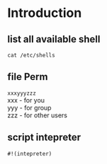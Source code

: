 # Introduction

## list all available shell
`cat /etc/shells`

## file Perm
`xxxyyyzzz`  
xxx - for you  
yyy - for group  
zzz - for other users

## script intepreter
`#!(intepreter)`
